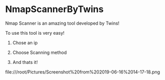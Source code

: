 # NmapScannerByTwins

Nmap Scanner is an amazing tool developed by Twins!

To use this tool is very easy!

1) Chose an ip 

2) Choose Scanning method

3) And thats it!

file:///root/Pictures/Screenshot%20from%202019-06-16%2014-17-18.png
